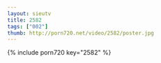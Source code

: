 ```yaml
--- 
layout: sieutv
title: 2582
tags: ["002"]
thumb: http://porn720.net/video/2582/poster.jpg
---
```

{% include porn720 key="2582" %} 
